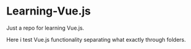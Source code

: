 # Learning-Vue.js
Just a repo for learning Vue.js.

Here i test Vue.js functionality separating what exactly through folders.
